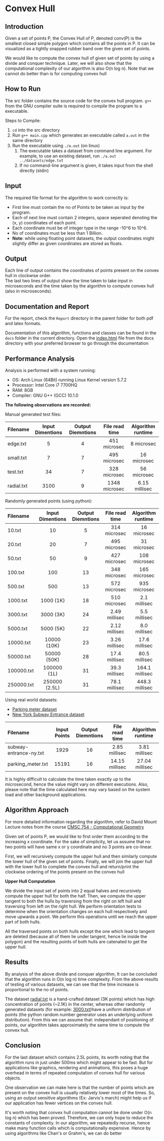 # Convex Hull

## Introduction

Given a set of points P, the Convex Hull of P, denoted conv(P) is the smallest closed
simple polygon which contains all the points in P. It can be visualized as a tightly
snapped rubber band over the given set of points.

We would like to compute the convex hull of given set of points by using a divide and
conquer technique. Later, we will also show that the computational complexity of our 
algorithm is also O(n log n). Note that we cannot do better than is for computing 
convex hull

## How to Run

The src folder contains the source code for the convex hull program. `g++` from the GNU
compiler suite is required to compile the program to a executable.

Steps to Compile:

1) `cd` into the src directory
2) Run `g++ main.cpp` which generates an executable called `a.out` in the same directory
3) Run the executable using `./a.out` (on linux) 
   1) The executable takes a dataset from command line argument. For example, to use an existing dataset, run `./a.out ../datasets/edge.txt`
   2) If no command-line argument is given, it takes input from the shell directly (stdin)

## Input

The required file format for the algorithm to work correctly is:

- First line must contain the no of Points to be taken as input by the program.
- Each of next line must contain 2 integers, space seperated denoting the (x, y) coordinates of each point.
- Each coordinate must be of integer type in the range -10^6 to 10^6.
- No of coordinates must be less than 1 Billion.
- **Note**: while using floating point datasets, the output coordinates might slightly differ as given coordinates are stored as floats.

## Output

Each line of output contains the coordinates of points present on the convex hull in 
clockwise order.  
The last two lines of output show the time taken to take input in microseconds and the 
time taken by the algorithm to compute convex hull (also in microseconds).

## Documentation and Report

For the report, check the `Report` directory in the parent folder for both pdf and latex formats.

Documentation of this algorithm, functions and classes can be found in the `docs` folder 
in the current directory. Open the [index.html](./docs/html/index.html) file from the docs directory
with your preferred browser to go through the documentation

## Performance Analysis

Analysis is performed with a system running:

- OS: Arch Linux (64Bit) running Linux Kernel version 5.7.2
- Processor: Intel Core i7 7700HQ
- RAM: 8GB
- Compiler: GNU G++ (GCC) 10.1.0

**The following observations are recorded:**

Manual generated test files:

| Filename   | Input Dimentions | Output Diemntions | File read time | Algorithm runtime |
|:---------  |:----------------:|:-----------------:|:--------------:|:-----------------:|
| edge.txt   | 5                | 4                 | 451 microsec   | 8 microsec        |
| small.txt  | 7                | 7                 | 495 microsec   | 16 microsec       |
| test.txt   | 34               | 7                 | 328 microsec   | 56 microsec       |
| radial.txt | 3100             | 9                 | 1348 microsec  | 6.15 millisec     |

Randomly generated points (using python):

| Filename   | Input Dimentions | Output Diemntions | File read time | Algorithm runtime |
|:---------  |:----------------:|:-----------------:|:--------------:|:-----------------:|
| 10.txt     | 10               | 5                 | 314 microsec   | 16 microsec       |
| 20.txt     | 20               | 7                 | 495 microsec   | 31 microsec       |
| 50.txt     | 50               | 9                 | 427 microsec   | 108 microsec      |
| 100.txt    | 100              | 13                | 348 microsec   | 165 microsec      |
| 500.txt    | 500              | 13                | 572 microsec   | 935 microsec      |
| 1000.txt   | 1000 (1K)        | 18                | 510 microsec   | 2.1 millisec      |
| 3000.txt   | 3000 (3K)        | 24                | 2.49 millisec  | 5.5 millisec      |
| 5000.txt   | 5000 (5K)        | 22                | 2.12 millisec  | 8.0 millisec      |
| 10000.txt  | 10000 (10K)      | 23                | 3.26 millisec  | 17.6 millisec     |
| 50000.txt  | 50000 (50K)      | 28                | 17.4 millisec  | 80.5 millisec     |
| 100000.txt | 100000 (1L)      | 31                | 39.3 millisec  | 164.1 millisec    |
| 250000.txt | 250000 (2.5L)    | 31                | 78.1 millisec  | 448.3 millisec    |

Using real world datasets:

- [Parking meter dataset](https://data.world/city-of-ny/5jsj-cq4s)
- [New York Subway Entrance dataset](https://data.world/new-york-city/subway-entrances)

| Filename              | Input Points | Output Diemntions | File read time | Algorithm runtime |
|:----------------------|:------------:|:-----------------:|:--------------:|:-----------------:|
|subway-entrance-ny.txt | 1929         | 16                | 2.85 millisec  | 3.81 millisec     |
|parking_meter.txt      | 15191        | 16                | 14.15 millisec | 27.04 millisec    |

It is highly difficult to calculate the time taken exactly up to the microsecond, hence the value 
might vary on different executions. Also, please note that the time calculated here may vary based 
on the system load and other background applications.

## Algorithm Approach

For more detailed information regarding the algorithm, refer to David Mount Lecture notes 
from the course [CMSC 754 - Computational Geometry](https://www.cs.umd.edu/class/spring2020/cmsc754/lectures.html)

Given set of points P, we would like to first order them according to the increasing 
x coordinate. For the sake of simplicity, let us assume that no two points will have
same x or y coordinate and no 3 points are co-linear.

First, we will recursively compute the upper hull and then similarly compute the 
lower hull of the given set of points. Finally, we will join the upper hull with the 
lower hull to complete the convex hull and return/print the clockwise ordering of the
points present on the convex hull

**Upper Hull Computation**

We divide the input set of points into 2 equal halves and recursively compute the upper
hull for both the half. Then, we compute the upper tangent to both the hulls by traversing
from the right on left hull and traversing from left on the right hull. We perform 
orientation tests to determine when the orientation changes on each hull respectively and 
move upwards a point. We perform this operations until we reach the upper part of both hulls.

All the traversed points on both hulls except the one which lead to tangent are deleted 
(because all of them lie under tangent, hence lie inside the polygon) and the resulting 
points of both hulls are catenated to get the upper hull.

## Results

By analysis of the above divide and conquer algorithm, It can be concluded that the 
algorithm runs in O(n log n) time complexity. From the above results of testing of various
datasets, we can see that the time increase is proportional to the no of points. 

The dataset [radial.txt](./datasets/radial.txt) is a hand-crafted dataset (3K points) 
which has high concentration of points (~2.1K) in the center, whereas other randomly 
generated datasets (for example: [3000.txt](./datasets/3000.txt))have a uniform 
distribution of points (the python random number generator uses an underlying uniform 
distribution). From this we can assume that: independant of positioning of points, 
our algorithm takes approximately the same time to compute the convex hull. 

## Conclusion

For the last dataset which contains 2.5L points, its worth noting that the algorithm 
runs in just under 500ms which might appear to be fast. But for applications like 
graphics, rendering and animations, this poses a huge overhead in terms of repeated 
computation of convex hull for various objects. 

One observation we can make here is that the number of points which are present on the 
convex hull is usually relatively lower most of the times. So, using an output sensitive 
algorithms (Ex: Jarvis's march) might help us if our application has fewer vertices on 
the convex hull.

It's worth noting that convex hull computation cannot be done under O(n log n) 
which has been proved. Therefore, we can only hope to reduce the constants of complexity.
In our algorithm, we repeatedly recurse, hence make many function calls which is 
computationally expensive. Hence by using algorithms like Chan's or Grahm's, we can do 
better